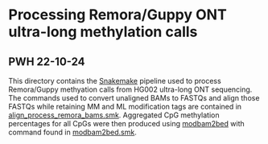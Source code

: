 # Processing Remora/Guppy ONT ultra-long  methylation calls
## PWH 22-10-24

This directory contains the [Snakemake](https://snakemake.readthedocs.io/en/stable/) pipeline used to process Remora/Guppy methyation calls from HG002 ultra-long ONT sequencing. The commands used to convert unaligned BAMs to FASTQs and align those FASTQs while retaining MM and ML modification tags are contained in [align_process_remora_bams.smk](https://github.com/timplab/pwh_projects/tree/master/hg002_methylation/remora_methylation_processing/workflow/rules/align_process_remora_bams.smk). Aggregated CpG methylation percentages for all CpGs were then produced using [modbam2bed](https://github.com/epi2me-labs/modbam2bed) with command found in [modbam2bed.smk](https://github.com/timplab/pwh_projects/tree/master/hg002_methylation/remora_methylation_processing/workflow/rules/modbam2bed.smk).
